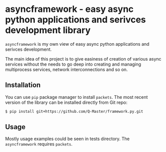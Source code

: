 asyncframework - easy async python applications and serivces development library
===

`asyncframework` is my own view of easy async python applications and serivces development.

The main idea of this project is to give easiness of creation of various async services without
the needs to go deep into creating and managing multiprocess services, network interconnections
and so on.

Installation
---
You can use `pip` package manager to install `packets`. The most recent
version of the library can be installed directly from Git repo:

```bash
$ pip install git+https://github.com/Q-Master/framework.py.git
```

Usage
---
Mostly usage examples could be seen in tests directory.
The `asyncframework` requires `packets`.
